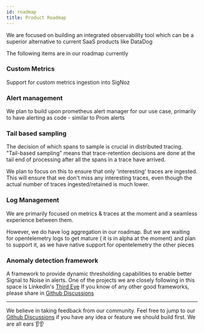 ```yaml
---
id: roadmap
title: Product Roadmap
---
```


We are focused on building an integrated observability tool which can be a superior alternative to current SaaS products like DataDog

The following items are in our roadmap currently

### Custom Metrics

Support for custom metrics ingestion into SigNoz

### Alert management

We plan to build upon prometheus alert manager for our use case, primarily to have alerting as code - similar to Prom alerts

### Tail based sampling

The decision of which spans to sample is crucial in distributed tracing. "Tail-based sampling" means that trace-retention decisions are done at the tail end of processing after all the spans in a trace have arrived.

We plan to focus on this to ensure that only 'interesting' traces are ingested. This will ensure that we don't miss any interesting traces, even though the actual number of traces ingested/retained is much lower.

### Log Management

We are primarily focused on metrics & traces at the moment and a seamless experience between them.

However, we do have log aggregation in our roadmap. But we are waiting for opentelemetry logs to get mature ( it is in alpha at the moment) and plan to support it, as we have native support for opentelemetry the other pieces

### Anomaly detection framework

A framework to provide dynamic thresholding capabilities to enable better Signal to Noise in alerts. One of the projects we are closely following in this space is LinkedIn's [Third Eye](https://engineering.linkedin.com/blog/2019/01/introducing-thirdeye--linkedins-business-wide-monitoring-platfor) If you know of any other good frameworks, please share in [Github Discussions](https://github.com/SigNoz/signoz/discussions)

---

We believe in taking feedback from our community. Feel free to jump to our [Github Discussions](https://github.com/SigNoz/signoz/discussions) if you have any idea or feature we should build first. We are all ears 👂👂
